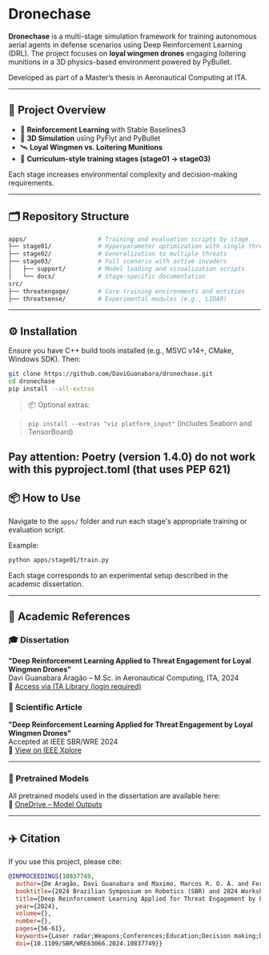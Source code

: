 
# Dronechase

**Dronechase** is a multi-stage simulation framework for training autonomous aerial agents in defense scenarios using Deep Reinforcement Learning (DRL). The project focuses on **loyal wingmen drones** engaging loitering munitions in a 3D physics-based environment powered by PyBullet.

Developed as part of a Master’s thesis in Aeronautical Computing at ITA.

---

## 🚀 Project Overview

- 🧠 **Reinforcement Learning** with Stable Baselines3  
- 📡 **3D Simulation** using PyFlyt and PyBullet  
- 🛰️ **Loyal Wingmen vs. Loitering Munitions**  
- 🧪 **Curriculum-style training stages (stage01 → stage03)**  

Each stage increases environmental complexity and decision-making requirements.

---

## 🗂️ Repository Structure

```bash
apps/                    # Training and evaluation scripts by stage
├── stage01/             # Hyperparameter optimization with single threat
├── stage02/             # Generalization to multiple threats
├── stage03/             # Full scenario with active invaders
│   ├── support/         # Model loading and visualization scripts
│   └── docs/            # Stage-specific documentation
src/
├── threatengage/        # Core training environments and entities
├── threatsense/         # Experimental modules (e.g., LIDAR)
```

---

## ⚙️ Installation

Ensure you have C++ build tools installed (e.g., MSVC v14+, CMake, Windows SDK). Then:

```bash
git clone https://github.com/DaviGuanabara/dronechase.git
cd dronechase
pip install --all-extras
```

> 📦 Optional extras:  

> `pip install --extras "viz platform_input"` (includes Seaborn and TensorBoard)


Pay attention:
Poetry (version 1.4.0) do not work with this pyproject.toml (that uses PEP 621)
---

## 📦 How to Use

Navigate to the `apps/` folder and run each stage's appropriate training or evaluation script.

Example:

```bash
python apps/stage01/train.py
```

Each stage corresponds to an experimental setup described in the academic dissertation.

---

## 📄 Academic References

### 🎓 Dissertation

**"Deep Reinforcement Learning Applied to Threat Engagement for Loyal Wingmen Drones"**  
Davi Guanabara Aragão – M.Sc. in Aeronautical Computing, ITA, 2024  
📎 [Access via ITA Library (login required)](http://www.bdita.bibl.ita.br/)

### 📝 Scientific Article

**"Deep Reinforcement Learning Applied for Threat Engagement by Loyal Wingmen Drones"**  
Accepted at IEEE SBR/WRE 2024  
📎 [View on IEEE Xplore](https://ieeexplore.ieee.org/document/10837749)

---

### 📁 Pretrained Models

All pretrained models used in the dissertation are available here:  
🔗 [OneDrive – Model Outputs](https://1drv.ms/f/c/1d0046dc1ae1123c/EjwS4RrcRgAggB0mxAYAAAABv3y_2LSkT8CMERe7Hf5ZXA?e=KYmCQj)

---

## ✈️ Citation

If you use this project, please cite:

```bibtex
@INPROCEEDINGS{10837749,
  author={De Aragão, Davi Guanabara and Maximo, Marcos R. O. A. and Fernando Basso Brancalion, José},
  booktitle={2024 Brazilian Symposium on Robotics (SBR) and 2024 Workshop on Robotics in Education (WRE)}, 
  title={Deep Reinforcement Learning Applied for Threat Engagement by Loyal Wingmen Drones}, 
  year={2024},
  volume={},
  number={},
  pages={56-61},
  keywords={Laser radar;Weapons;Conferences;Education;Decision making;Deep reinforcement learning;Vehicle dynamics;Robots;Optimization;Drones;Machine Learning;Neural Network;Unmanned Aerial Vehicle;Air Defense System},
  doi={10.1109/SBR/WRE63066.2024.10837749}}
```
